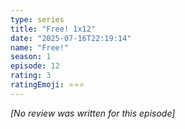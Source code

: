 ```yaml
---
type: series
title: "Free! 1x12"
date: "2025-07-16T22:19:14"
name: "Free!"
season: 1
episode: 12
rating: 3
ratingEmoji: ⭐️⭐️⭐️
---
```


*[No review was written for this episode]*

